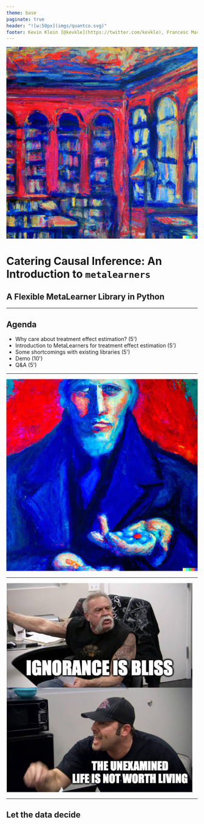 ```yaml
---
theme: base
paginate: true
header: "![w:50px](imgs/quantco.svg)"
footer: Kevin Klein [@kevkle](https://twitter.com/kevkle), Francesc Martí Escofet [@fmartiescofet](https://twitter.com/fmartiescofet)
---
```


![bg](imgs/monet-library.png)

<!-- _color: "white" -->
<!-- _footer: ''-->
<!-- _header: ''-->

# Catering Causal Inference: An Introduction to `metalearners`

## A Flexible MetaLearner Library in Python

---

## Agenda

- Why care about treatment effect estimation? (5')
- Introduction to MetaLearners for treatment effect estimation (5')
- Some shortcomings with existing libraries (5')
- Demo (10')
- Q&A (5')

---

![bg 40%](imgs/monet-morpheus.png)

---

<!--
'The unexamined life is not worth living' - Socrates (~400 BC)
'Ignorance is Bliss' - Thomas Gray (1742) / Publilius Syrus (43 BC)
-->

![bg 50%](imgs/argument.png)

---

## Let the data decide
